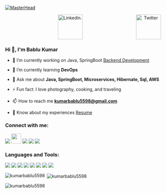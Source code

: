 [![MasterHead](https://www.wingstechsolutions.com/wp-content/uploads/2022/03/full-stack-development.gif)]()
<center>
<a href="https://twitter.com/BabluKu13130168/" target="_blank"><img src="https://cdn2.iconfinder.com/data/icons/social-media-2199/64/social_media_isometric_6-twitter-512.png" height="80px" width="80px" alt="Twitter" align="right"></a>
<a href="https://www.linkedin.com/in/bablu5598/" target="_blank"><img src="https://cdn2.iconfinder.com/data/icons/social-media-2199/64/social_media_isometric_14-linkedin-512.png" height="80px" width="80px" alt="Linkedin."></a>
</center>

### Hi 👋, I'm Bablu Kumar

- 🔭 I’m currently working on Java, SpringBoot [Backend Development](https://github.com/kumarbablu5598/Springboot_Projects)

- 🌱 I’m currently learning **DevOps**

- 💬 Ask me about **Java, SpringBoot, Microservices, Hibernate, Sql, AWS**

- ⚡ Fun fact: I love photography, cooking, and traveling

- 📫 How to reach me **kumarbablu5598@gmail.com**

- 📄 Know about my experiences  [Resume](https://drive.google.com/file/d/1KHQp_2lQpaje_7WUzQMJ6pCoJa6YMVMe/view)

### Connect with me:


<p align="left">  
<a href="https://twitter.com/BabluKu13130168/" target="blank"><img src="https://img.icons8.com/color/35/000000/twitter--v2.png"/></a>
<a href="https://www.facebook.com/bablu5598/" target="blank"><img src="https://static-00.iconduck.com/assets.00/facebook-icon-512x512-seb542ju.png" height="32px" width="32px"/></a>
<a href="https://www.linkedin.com/in/bablu5598/" target="blank"><img src="https://img.icons8.com/color/35/000000/linkedin.png"/></a>
<a href="https://www.instagram.com/babluyadav_5598/" target="blank"><img src="https://img.icons8.com/fluency/35/000000/instagram-new.png"/></a>
<a href="mailto:kumarbablu5598@gmail.com" target="blank"><img src="https://img.icons8.com/color/35/000000/gmail.png"/></a>
</p>

### Languages and Tools:

<p>
<img src="https://img.icons8.com/color/35/000000/html-5--v1.png"/> 
<img src="https://img.icons8.com/color/35/000000/css3.png"/> 
<img src="https://img.icons8.com/color/35/000000/javascript--v1.png"/> 
<img src="https://img.icons8.com/color/35/000000/python.png">
<img src="https://img.icons8.com/fluency/35/000000/visual-studio-code-2019.png"/>
<img src="https://img.icons8.com/color/35/000000/git.png"/> 
<img src="https://img.icons8.com/color/35/000000/github.png"/> 
<img src="https://img.icons8.com/cute-clipart/35/000000/canva.png"/>
</p>



<p><img align="left" src="https://github-readme-stats.vercel.app/api/top-langs?username=kumarbablu5598&show_icons=true&locale=en&layout=compact" alt="kumarbablu5598" /></p>

<p>&nbsp;<img align="center" src="https://github-readme-stats.vercel.app/api?username=kumarbablu5598&show_icons=true&locale=en" alt="kumarbablu5598" /></p>

<p><img align="center" src="https://github-readme-streak-stats.herokuapp.com/?user=kumarbablu5598&" alt="kumarbablu5598" /></p>
